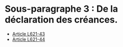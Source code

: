 # Sous-paragraphe 3 : De la déclaration des créances.

- [Article L621-43](article-l621-43.md)
- [Article L621-44](article-l621-44.md)
